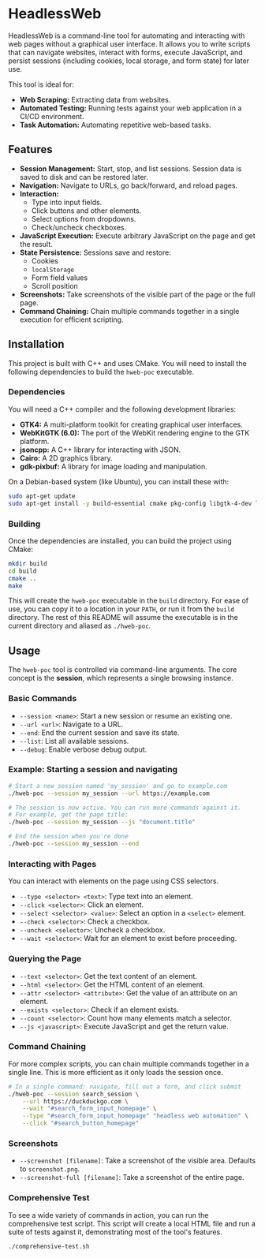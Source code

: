 # HeadlessWeb

HeadlessWeb is a command-line tool for automating and interacting with web pages without a graphical user interface. It allows you to write scripts that can navigate websites, interact with forms, execute JavaScript, and persist sessions (including cookies, local storage, and form state) for later use.

This tool is ideal for:

*   **Web Scraping:** Extracting data from websites.
*   **Automated Testing:** Running tests against your web application in a CI/CD environment.
*   **Task Automation:** Automating repetitive web-based tasks.

## Features

*   **Session Management:** Start, stop, and list sessions. Session data is saved to disk and can be restored later.
*   **Navigation:** Navigate to URLs, go back/forward, and reload pages.
*   **Interaction:**
    *   Type into input fields.
    *   Click buttons and other elements.
    *   Select options from dropdowns.
    *   Check/uncheck checkboxes.
*   **JavaScript Execution:** Execute arbitrary JavaScript on the page and get the result.
*   **State Persistence:** Sessions save and restore:
    *   Cookies
    *   `localStorage`
    *   Form field values
    *   Scroll position
*   **Screenshots:** Take screenshots of the visible part of the page or the full page.
*   **Command Chaining:** Chain multiple commands together in a single execution for efficient scripting.

## Installation

This project is built with C++ and uses CMake. You will need to install the following dependencies to build the `hweb-poc` executable.

### Dependencies

You will need a C++ compiler and the following development libraries:

*   **GTK4:** A multi-platform toolkit for creating graphical user interfaces.
*   **WebKitGTK (6.0):** The port of the WebKit rendering engine to the GTK platform.
*   **jsoncpp:** A C++ library for interacting with JSON.
*   **Cairo:** A 2D graphics library.
*   **gdk-pixbuf:** A library for image loading and manipulation.

On a Debian-based system (like Ubuntu), you can install these with:

```bash
sudo apt-get update
sudo apt-get install -y build-essential cmake pkg-config libgtk-4-dev libwebkitgtk-6.0-dev libjsoncpp-dev libcairo2-dev libgdk-pixbuf2.0-dev
```

### Building

Once the dependencies are installed, you can build the project using CMake:

```bash
mkdir build
cd build
cmake ..
make
```

This will create the `hweb-poc` executable in the `build` directory. For ease of use, you can copy it to a location in your `PATH`, or run it from the `build` directory. The rest of this README will assume the executable is in the current directory and aliased as `./hweb-poc`.

## Usage

The `hweb-poc` tool is controlled via command-line arguments. The core concept is the **session**, which represents a single browsing instance.

### Basic Commands

*   `--session <name>`: Start a new session or resume an existing one.
*   `--url <url>`: Navigate to a URL.
*   `--end`: End the current session and save its state.
*   `--list`: List all available sessions.
*   `--debug`: Enable verbose debug output.

### Example: Starting a session and navigating

```bash
# Start a new session named 'my_session' and go to example.com
./hweb-poc --session my_session --url https://example.com

# The session is now active. You can run more commands against it.
# For example, get the page title:
./hweb-poc --session my_session --js "document.title"

# End the session when you're done
./hweb-poc --session my_session --end
```

### Interacting with Pages

You can interact with elements on the page using CSS selectors.

*   `--type <selector> <text>`: Type text into an element.
*   `--click <selector>`: Click an element.
*   `--select <selector> <value>`: Select an option in a `<select>` element.
*   `--check <selector>`: Check a checkbox.
*   `--uncheck <selector>`: Uncheck a checkbox.
*   `--wait <selector>`: Wait for an element to exist before proceeding.

### Querying the Page

*   `--text <selector>`: Get the text content of an element.
*   `--html <selector>`: Get the HTML content of an element.
*   `--attr <selector> <attribute>`: Get the value of an attribute on an element.
*   `--exists <selector>`: Check if an element exists.
*   `--count <selector>`: Count how many elements match a selector.
*   `--js <javascript>`: Execute JavaScript and get the return value.

### Command Chaining

For more complex scripts, you can chain multiple commands together in a single line. This is more efficient as it only loads the session once.

```bash
# In a single command: navigate, fill out a form, and click submit
./hweb-poc --session search_session \
    --url https://duckduckgo.com \
    --wait "#search_form_input_homepage" \
    --type "#search_form_input_homepage" "headless web automation" \
    --click "#search_button_homepage"
```

### Screenshots

*   `--screenshot [filename]`: Take a screenshot of the visible area. Defaults to `screenshot.png`.
*   `--screenshot-full [filename]`: Take a screenshot of the entire page.

### Comprehensive Test

To see a wide variety of commands in action, you can run the comprehensive test script. This script will create a local HTML file and run a suite of tests against it, demonstrating most of the tool's features.

```bash
./comprehensive-test.sh
```